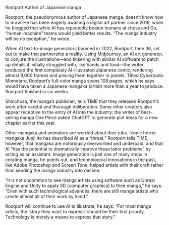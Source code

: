 Rootport
Author of Japanese manga

Rootport, the pseudonymous author of Japanese manga, doesn’t know how to draw. He has been eagerly awaiting a digital art partner since 2019, when he blogged that while AI has repeatedly beaten humans at chess and Go, “human-machine” teams would yield better results. “The manga industry will be no exception,” he wrote.

When AI text-to-image generators boomed in 2022, Rootport, then 36, set out to make that partnership a reality. Using Midjourney, an AI art generator, to conjure the illustrations—and tinkering with similar AI software to patch up details it initially struggled with, like hands and food—the writer produced the first completely AI-illustrated Japanese comic, rendering almost 9,000 frames and piecing them together in panels. Titled Cyberpunk: Momotaro, Rootport’s full-color manga spans 108 pages, which he says would have taken a Japanese mangaka (artist) more than a year to produce. Rootport finished in six weeks.

Shinchosa, the manga’s publisher, tells TIME that they released Rootport‘s work after careful and thorough deliberation. Some other creators also appear receptive to the entry of AI into the industry: the writer of best-selling manga One Piece asked ChatGPT to generate plot ideas for a new chapter earlier this year.

Other mangaka and animators are worried about their jobs. Iconic horror mangaka Junji Ito has described AI as a “threat.” Rootport tells TIME, however, that mangaka are notoriously overworked and underpaid, and that AI “has the potential to dramatically improve these labor problems” by acting as an assistant. Image generation is just one of many steps in creating manga, he points out, and technological innovations in the past, like Adobe Photoshop and Screen Tone, helped artists with their craft rather than sending the manga industry into decline.

“It is not uncommon to see manga artists using software such as Unreal Engine and Unity to apply 3D [computer graphics] to their manga,” he says. “Even with such technological advances, there are still manga artists who create almost all of their work by hand.”

Rootport will continue to use AI to illustrate, he says: “For most manga artists, the ‘story they want to express’ should be their first priority. Technology is merely a means to express that story.”